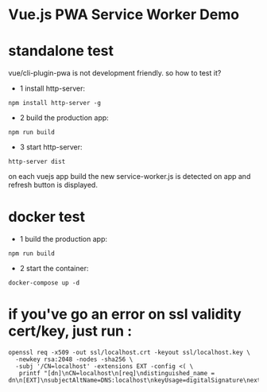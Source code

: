 # Vue.js PWA Service Worker Demo


# standalone test
vue/cli-plugin-pwa is not development friendly.
so how to test it?

- 1 install http-server:
```shell
npm install http-server -g
```
- 2 build the production app:
```shell
npm run build
```
- 3 start http-server:
```
http-server dist
```

on each vuejs app build the new service-worker.js is detected on app and refresh button is displayed.

# docker test
- 1 build the production app: 
```shell
npm run build
```
- 2 start the container: 
```shell
docker-compose up -d
```

# if you've go an error on ssl validity cert/key, just run :
```shell
openssl req -x509 -out ssl/localhost.crt -keyout ssl/localhost.key \
  -newkey rsa:2048 -nodes -sha256 \
  -subj '/CN=localhost' -extensions EXT -config <( \
   printf "[dn]\nCN=localhost\n[req]\ndistinguished_name = dn\n[EXT]\nsubjectAltName=DNS:localhost\nkeyUsage=digitalSignature\nextendedKeyUsage=serverAuth")
```